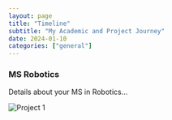 ```yaml
---
layout: page
title: "Timeline"
subtitle: "My Academic and Project Journey"
date: 2024-01-10
categories: ["general"]
---
```

<div class="timeline">
  <div class="timeline-item" data-year="2021-2023">
    <h3>MS Robotics</h3>
    <p>Details about your MS in Robotics...</p>
    <!-- Add your project images here -->
    <img src="{{ '/assets/img/project1.png' | prepend: site.baseurl }}" alt="Project 1">
    <!-- Repeat for other images -->
  </div>

  <!-- Repeat for other timeline items -->
</div>
